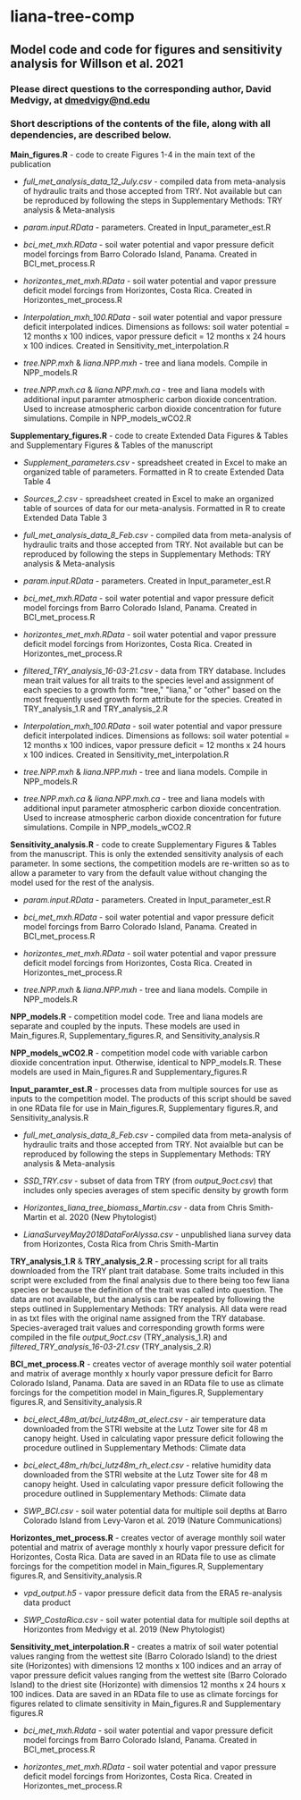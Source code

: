 # liana-tree-comp
## Model code and code for figures and sensitivity analysis for Willson et al. 2021

### Please direct questions to the corresponding author, David Medvigy, at dmedvigy@nd.edu

### Short descriptions of the contents of the file, along with all dependencies, are described below.

**Main_figures.R** - code to create Figures 1-4 in the main text of the publication

* *full_met_analysis_data_12_July.csv* - compiled data from meta-analysis of hydraulic traits and those accepted from TRY. Not available but can be reproduced by following the steps in Supplementary Methods: TRY analysis & Meta-analysis

* *param.input.RData* - parameters. Created in Input_parameter_est.R

* *bci_met_mxh.RData* - soil water potential and vapor pressure deficit model forcings from Barro Colorado Island, Panama. Created in BCI_met_process.R

* *horizontes_met_mxh.RData* - soil water potential and vapor pressure deficit model forcings from Horizontes, Costa Rica. Created in Horizontes_met_process.R

* *Interpolation_mxh_100.RData* - soil water potential and vapor pressure deficit interpolated indices. Dimensions as follows: soil water potential = 12 months x 100 indices, vapor pressure deficit = 12 months x 24 hours x 100 indices. Created in Sensitivity_met_interpolation.R

* *tree.NPP.mxh* & *liana.NPP.mxh* - tree and liana models. Compile in NPP_models.R

* *tree.NPP.mxh.ca* & *liana.NPP.mxh.ca* - tree and liana models with additional input paramter atmospheric carbon dioxide concentration. Used to increase atmospheric carbon dioxide concentration for future simulations. Compile in NPP_models_wCO2.R

**Supplementary_figures.R** - code to create Extended Data Figures & Tables and Supplementary Figures & Tables of the manuscript

* *Supplement_parameters.csv* - spreadsheet created in Excel to make an organized table of parameters. Formatted in R to create Extended Data Table 4

* *Sources_2.csv* - spreadsheet created in Excel to make an organized table of sources of data for our meta-analysis. Formatted in R to create Extended Data Table 3

* *full_met_analysis_data_8_Feb.csv* - compiled data from meta-analysis of hydraulic traits and those accepted from TRY. Not available but can be reproduced by following the steps in Supplementary Methods: TRY analysis & Meta-analysis

* *param.input.RData* - parameters. Created in Input_parameter_est.R

* *bci_met_mxh.RData* - soil water potential and vapor pressure deficit model forcings from Barro Colorado Island, Panama. Created in BCI_met_process.R

* *horizontes_met_mxh.RData* - soil water potential and vapor pressure deficit model forcings from Horizontes, Costa Rica. Created in Horizontes_met_process.R

* *filtered_TRY_analysis_16-03-21.csv* - data from TRY database. Includes mean trait values for all traits to the species level and assignment of each species to a growth form: "tree," "liana," or "other" based on the most frequently used growth form attribute for the species. Created in TRY_analysis_1.R and TRY_analysis_2.R

* *Interpolation_mxh_100.RData* - soil water potential and vapor pressure deficit interpolated indices. Dimensions as follows: soil water potential = 12 months x 100 indices, vapor pressure deficit = 12 months x 24 hours x 100 indices. Created in Sensitivity_met_interpolation.R 

* *tree.NPP.mxh* & *liana.NPP.mxh* - tree and liana models. Compile in NPP_models.R

* *tree.NPP.mxh.ca* & *liana.NPP.mxh.ca* - tree and liana models with additional input parameter atmospheric carbon dioxide concentration. Used to increase atmospheric carbon dioxide concentration for future simulations. Compile in NPP_models_wCO2.R

**Sensitivity_analysis.R** - code to create Supplementary Figures & Tables from the manuscript. This is only the extended sensitivity analysis of each parameter. In some sections, the competition models are re-written so as to allow a parameter to vary from the default value without changing the model used for the rest of the analysis.

* *param.input.RData* - parameters. Created in Input_parameter_est.R

* *bci_met_mxh.RData* - soil water potential and vapor pressure deficit model forcings from Barro Colorado Island, Panama. Created in BCI_met_process.R

* *horizontes_met_mxh.RData* - soil water potential and vapor pressure deficit model forcings from Horizontes, Costa Rica. Created in Horizontes_met_process.R

* *tree.NPP.mxh* & *liana.NPP.mxh* - tree and liana models. Compile in NPP_models.R

**NPP_models.R** - competition model code. Tree and liana models are separate and coupled by the inputs. These models are used in Main_figures.R, Supplementary_figures.R, and Sensitivity_analysis.R

**NPP_models_wCO2.R** - competition model code with variable carbon dioxide concentration input. Otherwise, identical to NPP_models.R. These models are used in Main_figures.R and Supplementary_figures.R

**Input_paramter_est.R** - processes data from multiple sources for use as inputs to the competition model. The products of this script should be saved in one RData file for use in Main_figures.R, Supplementary figures.R, and Sensitivity_analysis.R

* *full_met_analysis_data_8_Feb.csv* - compiled data from meta-analysis of hydraulic traits and those accepted from TRY. Not avaialble but can be reproduced by following the steps in Supplementary Methods: TRY analysis & Meta-analysis

* *SSD_TRY.csv* - subset of data from TRY (from *output_9oct.csv*) that includes only species averages of stem specific density by growth form

* *Horizontes_liana_tree_biomass_Martin.csv* - data from Chris Smith-Martin et al. 2020 (New Phytologist)

* *LianaSurveyMay2018DataForAlyssa.csv* - unpublished liana survey data from Horizontes, Costa Rica from Chris Smith-Martin 

**TRY_analysis_1.R** & **TRY_analysis_2.R** - processing script for all traits downloaded from the TRY plant trait database. Some traits included in this script were excluded from the final analysis due to there being too few liana species or because the definition of the trait was called into question. The data are not available, but the analysis can be repeated by following the steps outlined in Supplementary Methods: TRY analysis. All data were read in as txt files with the original name assigned from the TRY database. Species-averaged trait values and corresponding growth forms were compiled in the file *output_9oct.csv* (TRY_analysis_1.R) and *filtered_TRY_analysis_16-03-21.csv* (TRY_analysis_2.R)

**BCI_met_process.R** - creates vector of average monthly soil water potential and matrix of average monthly x hourly vapor pressure deficit for Barro Colorado Island, Panama. Data are saved in an RData file to use as climate forcings for the competition model in Main_figures.R, Supplementary figures.R, and Sensitivity_analysis.R

* *bci_elect_48m_at/bci_lutz48m_at_elect.csv* - air temperature data downloaded from the STRI website at the Lutz Tower site for 48 m canopy height. Used in calculating vapor pressure deficit following the procedure outlined in Supplementary Methods: Climate data

* *bci_elect_48m_rh/bci_lutz48m_rh_elect.csv* - relative humidity data downloaded from the STRI website at the Lutz Tower site for 48 m canopy height. Used in calculating vapor pressure deficit following the procedure outlined in Supplementary Methods: Climate data

* *SWP_BCI.csv* - soil water potential data for multiple soil depths at Barro Colorado Island from Levy-Varon et al. 2019 (Nature Communications) 

**Horizontes_met_process.R** - creates vector of average monthly soil water potential and matrix of average monthly x hourly vapor pressure deficit for Horizontes, Costa Rica. Data are saved in an RData file to use as climate forcings for the competition model in Main_figures.R, Supplementary figures.R, and Sensitivity_analysis.R

* *vpd_output.h5* - vapor pressure deficit data from the ERA5 re-analysis data product

* *SWP_CostaRica.csv* - soil water potential data for multiple soil depths at Horizontes from Medvigy et al. 2019 (New Phytologist) 

**Sensitivity_met_interpolation.R** - creates a matrix of soil water potential values ranging from the wettest site (Barro Colorado Island) to the driest site (Horizontes) with dimensions 12 months x 100 indices and an array of vapor pressure deficit values ranging from the wettest site (Barro Colorado Island) to the driest site (Horizonte) with dimensios 12 months x 24 hours x 100 indices. Data are saved in an RData file to use as climate forcings for figures related to climate sensitivity in Main_figures.R and Supplementary figures.R

* *bci_met_mxh.Rdata* - soil water potential and vapor pressure deficit model forcings from Barro Colorado Island, Panama. Created in BCI_met_process.R

* *horizontes_met_mxh.RData* - soil water potential and vapor pressure deficit model forcings from Horizontes, Costa Rica. Created in Horizontes_met_process.R
